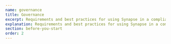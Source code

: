 ```yaml
---
name: governance
title: Governance
excerpt: Requirements and best practices for using Synapse in a compliant and ethical manner.
explanation: Requirements and best practices for using Synapse in a compliant and ethical manner.
section: before-you-start
order: 2
---
```

